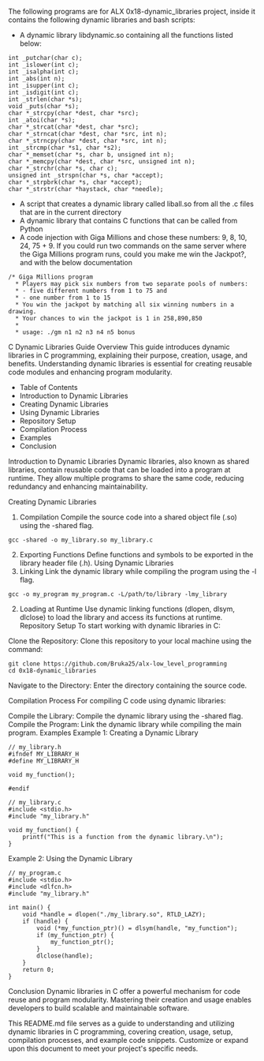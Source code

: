 The following programs are for ALX 0x18-dynamic_libraries project, inside it contains the following dynamic libraries and bash scripts:

* A dynamic library libdynamic.so containing all the functions listed below:
```
int _putchar(char c);
int _islower(int c);
int _isalpha(int c);
int _abs(int n);
int _isupper(int c);
int _isdigit(int c);
int _strlen(char *s);
void _puts(char *s);
char *_strcpy(char *dest, char *src);
int _atoi(char *s);
char *_strcat(char *dest, char *src);
char *_strncat(char *dest, char *src, int n);
char *_strncpy(char *dest, char *src, int n);
int _strcmp(char *s1, char *s2);
char *_memset(char *s, char b, unsigned int n);
char *_memcpy(char *dest, char *src, unsigned int n);
char *_strchr(char *s, char c);
unsigned int _strspn(char *s, char *accept);
char *_strpbrk(char *s, char *accept);
char *_strstr(char *haystack, char *needle);
```
* A script that creates a dynamic library called liball.so from all the .c files that are in the current directory
* A dynamic library that contains C functions that can be called from Python
* A code injection with Giga Millions and chose these numbers: 9, 8, 10, 24, 75 + 9. If you could run two commands on the same server where the Giga Millions program runs, could you make me win the Jackpot?, and with the below documentation
```
/* Giga Millions program                                                                                    
  * Players may pick six numbers from two separate pools of numbers:                                                
  * - five different numbers from 1 to 75 and                                                                       
  * - one number from 1 to 15                                                                                       
  * You win the jackpot by matching all six winning numbers in a drawing.                                           
  * Your chances to win the jackpot is 1 in 258,890,850                                                             
  *                                                                                                                 
  * usage: ./gm n1 n2 n3 n4 n5 bonus
```

C Dynamic Libraries Guide
Overview
This guide introduces dynamic libraries in C programming, explaining their purpose, creation, usage, and benefits. Understanding dynamic libraries is essential for creating reusable code modules and enhancing program modularity.

* Table of Contents
* Introduction to Dynamic Libraries
* Creating Dynamic Libraries
* Using Dynamic Libraries
* Repository Setup
* Compilation Process
* Examples
* Conclusion

Introduction to Dynamic Libraries
Dynamic libraries, also known as shared libraries, contain reusable code that can be loaded into a program at runtime. They allow multiple programs to share the same code, reducing redundancy and enhancing maintainability.

Creating Dynamic Libraries
1. Compilation
Compile the source code into a shared object file (.so) using the -shared flag.

```
gcc -shared -o my_library.so my_library.c
```

2. Exporting Functions
Define functions and symbols to be exported in the library header file (.h).
Using Dynamic Libraries
1. Linking
Link the dynamic library while compiling the program using the -l flag.

```
gcc -o my_program my_program.c -L/path/to/library -lmy_library
```

2. Loading at Runtime
Use dynamic linking functions (dlopen, dlsym, dlclose) to load the library and access its functions at runtime.
Repository Setup
To start working with dynamic libraries in C:

Clone the Repository: Clone this repository to your local machine using the command:

```
git clone https://github.com/Bruka25/alx-low_level_programming
cd 0x18-dynamic_libraries
```
Navigate to the Directory: Enter the directory containing the source code.

Compilation Process
For compiling C code using dynamic libraries:

Compile the Library: Compile the dynamic library using the -shared flag.
Compile the Program: Link the dynamic library while compiling the main program.
Examples
Example 1: Creating a Dynamic Library

```
// my_library.h
#ifndef MY_LIBRARY_H
#define MY_LIBRARY_H

void my_function();

#endif

```

```
// my_library.c
#include <stdio.h>
#include "my_library.h"

void my_function() {
    printf("This is a function from the dynamic library.\n");
}
```

Example 2: Using the Dynamic Library

```
// my_program.c
#include <stdio.h>
#include <dlfcn.h>
#include "my_library.h"

int main() {
    void *handle = dlopen("./my_library.so", RTLD_LAZY);
    if (handle) {
        void (*my_function_ptr)() = dlsym(handle, "my_function");
        if (my_function_ptr) {
            my_function_ptr();
        }
        dlclose(handle);
    }
    return 0;
}
```

Conclusion
Dynamic libraries in C offer a powerful mechanism for code reuse and program modularity. Mastering their creation and usage enables developers to build scalable and maintainable software.

This README.md file serves as a guide to understanding and utilizing dynamic libraries in C programming, covering creation, usage, setup, compilation processes, and example code snippets. Customize or expand upon this document to meet your project's specific needs.

